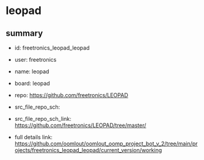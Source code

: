 # leopad
 
## summary 
* id: freetronics_leopad_leopad
* user: freetronics
* name: leopad
* board: leopad
* repo: https://github.com/freetronics/LEOPAD



* src_file_repo_sch: 
* src_file_repo_sch_link: https://github.com/freetronics/LEOPAD/tree/master/
* full details link: https://github.com/oomlout/oomlout_oomp_project_bot_v_2/tree/main/projects/freetronics_leopad_leopad/current_version/working  






